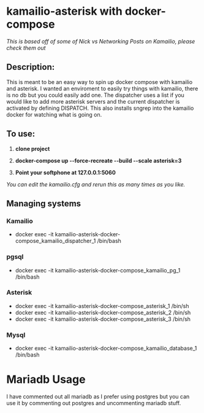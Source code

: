 # kamailio-asterisk with docker-compose

*This is based off of some of Nick vs Networking Posts on Kamailio, please check them out*

## Description:
This is meant to be an easy way to spin up docker compose with kamailio and asterisk. I wanted an enviroment to easily try things with kamailio, there is no db but you could easily add one. The dispatcher uses a list if you would like to add more asterisk servers and the current dispatcher is activated by defining DISPATCH. This also installs sngrep into the kamailio docker for watching what is going on.

## To use:
1. **clone project**

2. **docker-compose up --force-recreate --build --scale asterisk=3**

3. **Point your softphone at 127.0.0.1:5060**


*You can edit the kamailio.cfg and rerun this as many times as you like.*

## Managing systems

### Kamailio
- docker exec -it kamailio-asterisk-docker-compose_kamailio_dispatcher_1 /bin/bash

### pgsql
- docker exec -it kamailio-asterisk-docker-compose_kamailio_pg_1 /bin/bash

### Asterisk
- docker exec -it kamailio-asterisk-docker-compose_asterisk_1 /bin/sh
- docker exec -it kamailio-asterisk-docker-compose_asterisk_2 /bin/sh
- docker exec -it kamailio-asterisk-docker-compose_asterisk_3 /bin/sh

### Mysql
- docker exec -it kamailio-asterisk-docker-compose_kamailio_database_1 /bin/bash

# Mariadb Usage
I have commented out all mariadb as I prefer using postgres but you can use it by commenting out postgres and uncommenting mariadb stuff.